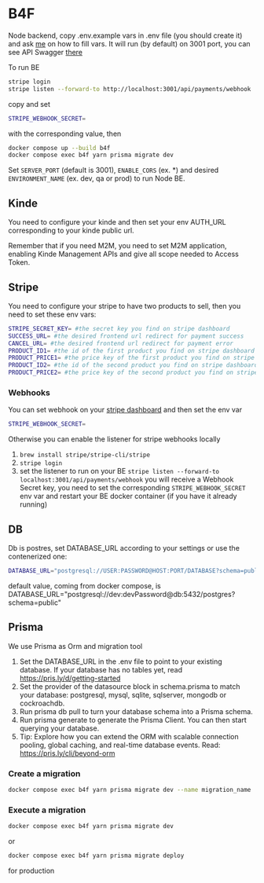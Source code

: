 # B4F
Node backend, copy .env.example vars in .env file (you should create it) and ask [me](https://github.com/DrBlink7) on how to fill vars.
It will run (by default) on 3001 port, you can see API Swagger [there](http://localhost:3001/swagger/)

To run BE
```sh
stripe login
stripe listen --forward-to http://localhost:3001/api/payments/webhook
```
copy and set
```sh
STRIPE_WEBHOOK_SECRET=
```
with the corresponding value, then
```sh
docker compose up --build b4f
docker compose exec b4f yarn prisma migrate dev
```
Set ```SERVER_PORT``` (default is 3001), ```ENABLE_CORS``` (ex. *) and desired ```ENVIRONMENT_NAME``` (ex. dev, qa or prod) to run Node BE.

## Kinde
You need to configure your kinde and then set your env AUTH_URL corresponding to your kinde public url.

Remember that if you need M2M, you need to set M2M application, enabling Kinde Management APIs and give all scope needed to Access Token.

## Stripe
You need to configure your stripe to have two products to sell, then you need to set these env vars:
```sh
STRIPE_SECRET_KEY= #the secret key you find on stripe dashboard
SUCCESS_URL= #the desired frontend url redirect for payment success
CANCEL_URL= #the desired frontend url redirect for payment error
PRODUCT_ID1= #the id of the first product you find on stripe dashboard
PRODUCT_PRICE1= #the price key of the first product you find on stripe dashboard
PRODUCT_ID2= #the id of the second product you find on stripe dashboard
PRODUCT_PRICE2= #the price key of the second product you find on stripe dashboard
```
### Webhooks
You can set webhook on your [stripe dashboard](https://dashboard.stripe.com/test/workbench/webhooks) and then set the env var
```sh
STRIPE_WEBHOOK_SECRET=
```

Otherwise you can enable the listener for stripe webhooks locally
1. ```brew install stripe/stripe-cli/stripe```
2. ```stripe login```
3. set the listener to run on your BE ```stripe listen --forward-to localhost:3001/api/payments/webhook``` you will receive a Webhook Secret key, you need to set the corresponding ```STRIPE_WEBHOOK_SECRET``` env var and restart your BE docker container (if you have it already running)

## DB
Db is postres, set DATABASE_URL according to your settings or use the contenerized one:
```sh
DATABASE_URL="postgresql://USER:PASSWORD@HOST:PORT/DATABASE?schema=public"
```
default value, coming from docker compose, is DATABASE_URL="postgresql://dev:devPassword@db:5432/postgres?schema=public"

## Prisma
We use Prisma as Orm and migration tool
1. Set the DATABASE_URL in the .env file to point to your existing database. If your database has no tables yet, read https://pris.ly/d/getting-started
2. Set the provider of the datasource block in schema.prisma to match your database: postgresql, mysql, sqlite, sqlserver, mongodb or cockroachdb.
3. Run prisma db pull to turn your database schema into a Prisma schema.
4. Run prisma generate to generate the Prisma Client. You can then start querying your database.
5. Tip: Explore how you can extend the ORM with scalable connection pooling, global caching, and real-time database events. Read: https://pris.ly/cli/beyond-orm

### Create a migration
```sh
docker compose exec b4f yarn prisma migrate dev --name migration_name
```

### Execute a migration
```sh
docker compose exec b4f yarn prisma migrate dev
```
or
```sh
docker compose exec b4f yarn prisma migrate deploy
```
for production